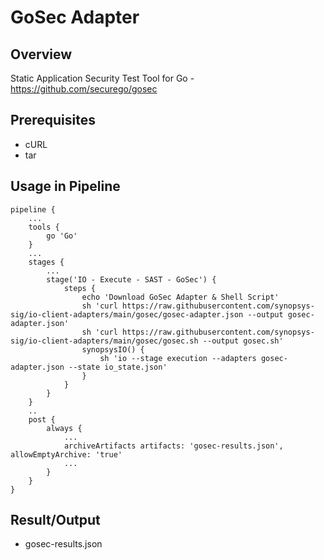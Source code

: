 # GoSec Adapter

## Overview

Static Application Security Test Tool for Go - https://github.com/securego/gosec

## Prerequisites

- cURL
- tar

## Usage in Pipeline

````
pipeline {
    ...
    tools {
        go 'Go'
    }
    ...
    stages {
        ...
        stage('IO - Execute - SAST - GoSec') {
            steps {
                echo 'Download GoSec Adapter & Shell Script'
                sh 'curl https://raw.githubusercontent.com/synopsys-sig/io-client-adapters/main/gosec/gosec-adapter.json --output gosec-adapter.json'
                sh 'curl https://raw.githubusercontent.com/synopsys-sig/io-client-adapters/main/gosec/gosec.sh --output gosec.sh'
                synopsysIO() {
                    sh 'io --stage execution --adapters gosec-adapter.json --state io_state.json'
                }
            }
        }
    }
    ..
    post {
        always {
            ...
            archiveArtifacts artifacts: 'gosec-results.json', allowEmptyArchive: 'true'
            ...
        }
    }
}
````

## Result/Output

- gosec-results.json